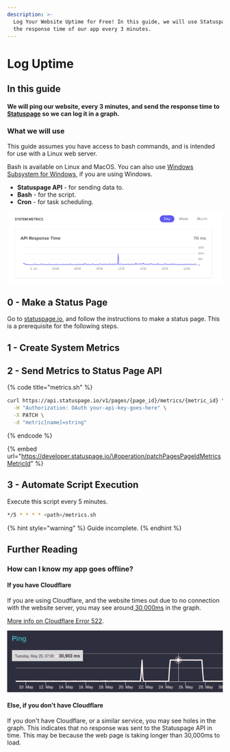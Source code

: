```yaml
---
description: >-
  Log Your Website Uptime for Free! In this guide, we will use Statuspage to log
  the response time of our app every 3 minutes.
---
```


# Log Uptime

## In this guide

#### We will ping our website, every 3 minutes, and send the response time to [Statuspage](https://statuspage.io) so we can log it in a graph.

### What we will use

This guide assumes you have access to bash commands, and is intended for use with a Linux web server.

Bash is available on Linux and MacOS. You can also use [Windows Subsystem for Windows](https://www.google.com/search?q=windows%20subsystem%20for%20linux), if you are using Windows.

* **Statuspage API** - for sending data to.
* **Bash** - for the script.
* **Cron** - for task scheduling.

![Example Response Time - Discord \(05/06/21\)](../.gitbook/assets/image%20%2847%29.png)

## 0 - Make a Status Page

Go to [statuspage.io](https://statuspage.io), and follow the instructions to make a status page. This is a prerequisite for the following steps.

## 1 - Create System Metrics

## 2 - Send Metrics to Status Page API

{% code title="metrics.sh" %}
```bash
curl https://api.statuspage.io/v1/pages/{page_id}/metrics/{metric_id} \
  -H "Authorization: OAuth your-api-key-goes-here" \
  -X PATCH \
  -d "metric[name]=string"
```
{% endcode %}

{% embed url="https://developer.statuspage.io/\#operation/patchPagesPageIdMetricsMetricId" %}

## 3 - Automate Script Execution

Execute this script every 5 minutes.

```bash
*/5 * * * * <path>/metrics.sh
```

{% hint style="warning" %}
Guide incomplete.
{% endhint %}

## Further Reading

### How can I know my app goes offline?

#### If you have Cloudflare

If you are using Cloudflare, and the website times out due to no connection with the website server, you may see around[ 30,000ms](https://accord.statuspage.io/#month) in the graph.

[More info on Cloudflare Error 522](https://support.cloudflare.com/hc/en-us/articles/115003011431-Troubleshooting-Cloudflare-5XX-errors#522error).

![An example from the accord.app status page. ](../.gitbook/assets/image%20%2848%29.png)

#### Else, if you don't have Cloudflare

If you don't have Cloudflare, or a similar service, you may see holes in the graph. This indicates that no response was sent to the Statuspage API in time. This may be because the web page is taking longer than 30,000ms to load.

